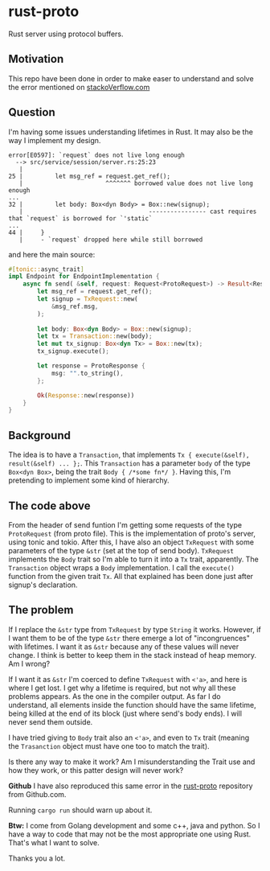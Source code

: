 # rust-proto
Rust server using protocol buffers.

## Motivation
This repo have been done in order to make easer to understand and solve the error mentioned on [stackoVerflow.com][1]

## Question

I'm having some issues understanding lifetimes in Rust. It may also be the way I implement my design.

```none
error[E0597]: `request` does not live long enough
  --> src/service/session/server.rs:25:23
   |
25 |         let msg_ref = request.get_ref();
   |                       ^^^^^^^ borrowed value does not live long enough
...
32 |         let body: Box<dyn Body> = Box::new(signup);
   |                                   ---------------- cast requires that `request` is borrowed for `'static`
...
44 |     }
   |     - `request` dropped here while still borrowed
```

and here the main source:

```rust
#[tonic::async_trait]
impl Endpoint for EndpointImplementation {
    async fn send( &self, request: Request<ProtoRequest>) -> Result<Response<ProtoResponse>, Status> {
        let msg_ref = request.get_ref();
        let signup = TxRequest::new(
            &msg_ref.msg,
        );
        
        let body: Box<dyn Body> = Box::new(signup);
        let tx = Transaction::new(body);
        let mut tx_signup: Box<dyn Tx> = Box::new(tx);
        tx_signup.execute();

        let response = ProtoResponse {
            msg: "".to_string(),
        };

        Ok(Response::new(response))
    }
}
```

## Background

The idea is to have a `Transaction`, that implements `Tx { execute(&self), result(&self) ... };`. This `Transaction` has a parameter `body` of the type `Box<dyn Box>`, being the trait `Body { /*some fn*/ }`. Having this, I'm pretending to implement some kind of hierarchy.

## The code above

From the header of send funtion I'm getting some requests of the type `ProtoRequest` (from proto file). This is the implementation of proto's server, using tonic and tokio.
After this, I have also an object `TxRequest` with some parameters of the type `&str` (set at the top of send body). `TxRequest` implements the `Body` trait so I'm able to turn it into a `Tx` trait, apparently. The `Transaction` object wraps a `Body` implementation. I call the `execute()` function from the given trait `Tx`. All that explained has been done just after signup's declaration.

## The problem

If I replace the `&str` type from `TxRequest` by type `String` it works. However, if I want them to be of the type `&str` there emerge a lot of "incongruences" with lifetimes. I want it as `&str` because any of these values will never change. I think is better to keep them in the stack instead of heap memory. Am I wrong?

If I want it as `&str` I'm coerced to define `TxRequest` with `<'a>`, and here is where I get lost. I get why a lifetime is required, but not why all these problems appears. As the one in the compiler output.
As far I do understand, all elements inside the function should have the same lifetime, being killed at the end of its block (just where send's body ends). I will never send them outside.

I have tried giving to `Body` trait also an `<'a>`, and even to `Tx` trait (meaning the `Trasanction` object must have one too to match the trait).

Is there any way to make it work? Am I misunderstanding the Trait use and how they work, or this patter design will never work?

**Github**
I have also reproduced this same error in the [rust-proto][2] repository from Github.com.

Running `cargo run` should warn up about it.

**Btw:** I come from Golang development and some c++, java and python. So I have a way to code that may not be the most appropriate one using Rust. That's what I want to solve.

Thanks you a lot.


  [1]: https://stackoverflow.com/questions/64341661/lifetime-error-using-traits-and-async-function-on-protobufers
  [2]: https://github.com/HectorMRC/rust-proto.git
